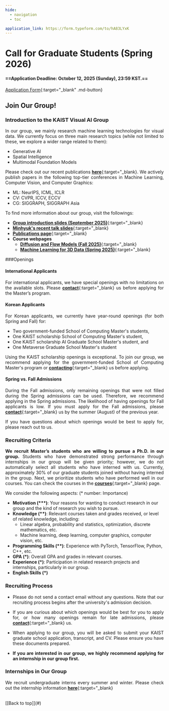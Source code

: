 ```yaml
---
hide:
  - navigation
  - toc

application_link: https://form.typeform.com/to/hA83LYxK
---
```


<style>
p { text-align: justify; }

.md-typeset h3 {
    font-weight: bold;
    margin-top: 1em;
}

.md-typeset ul li {
    margin-top: 0em;
    margin-bottom: 0em;
}
</style>


# Call for Graduate Students (Spring 2026)

#### ==Application Deadline: October 12, 2025 (Sunday), 23:59 KST.==

[Application Form]({{page.meta.application_link}}){:target="_blank" .md-button}
<br />


## Join Our Group!

### Introduction to the KAIST Visual AI Group

In our group, we mainly research machine learning technologies for visual data. We currently focus on three main research topics (while not limited to these, we explore a wider range related to them):

- Generative AI
- Spatial Intelligence
- Multimodal Foundation Models

Please check out our recent publications [**here**](../publications/){:target="_blank}. We actively publish papers in the following top-tier conferences in Machine Learning, Computer Vision, and Computer Graphics:

- ML: NeurIPS, ICML, ICLR
- CV: CVPR, ICCV, ECCV
- CG: SIGGRAPH, SIGGRAPH Asia

<!-- **We’re building a strong team! In 2024, all our graduate students have published papers as first authors in the aforementioned top-tier conferences.** Beyond just publishing papers, our ultimate goal is to create technologies that can change the world. -->


To find more information about our group, visit the followings:

- [**Group introduction slides (September 2025)**](https://drive.google.com/file/d/1tDndYcCSiWAy5y8OF6vkFPPREKi-EA9Z/view?usp=sharing){:target="_blank}
- [**Minhyuk's recent talk slides**](https://drive.google.com/file/d/1zexSlwFvJiuDY2ye2e2lwAurSlGM2F1l/view?pli=1){:target="_blank}
- [**Publications page**](../publications/){:target="_blank}
- **Course webpages**
    - [**Diffusion and Flow Models (Fall 2025)**](https://diffusion.kaist.ac.kr/){:target="_blank}
    - [**Machine Learning for 3D Data (Spring 2025)**](https://3dml.kaist.ac.kr){:target="_blank}


###Openings

#### International Applicants
For international applicants, we have special openings with no limitations on the available slots. Please [**contact**](../contact/){:target="_blank} us before applying for the Master’s program.

#### Korean Applicants
For Korean applicants, we currently have year-round openings (for both Spring and Fall) for:

- Two government-funded School of Computing Master's students,
- One KAIST scholarship School of Computing Master's student,
- One KAIST scholarship AI Graduate School  Master's student, and
- One Metaverse Graduate School Master's student

Using the KAIST scholarship openings is exceptional. To join our group, we recommend applying for the government-funded School of Computing Master's program or [**contacting**](../contact/){:target="_blank} us before applying.

#### Spring vs. Fall Admissions
During the Fall admissions, only remaining openings that were not filled during the Spring admissions can be used. Therefore, we recommend applying in the Spring admissions. The likelihood of having openings for Fall applicants is low. If you must apply for the Fall admissions, please [**contact**](../contact/){:target="_blank} us by the summer (August) of the previous year.

If you have questions about which openings would be best to apply for, please reach out to us.


### Recruiting Criteria

**We recruit Master’s students who are willing to pursue a Ph.D. in our group.** Students who have demonstrated strong performance through internships in our group will be given priority; however, we do not automatically select all students who have interned with us. Currently, approximately 30% of our graduate students joined without having interned in the group. Next, we prioritize students who have performed well in our courses. You can check the courses in the [**courses**](../courses/){:target="_blank} page.

We consider the following aspects: (* number: Importance)

- **Motivation (\*\*\*)**: Your reasons for wanting to conduct research in our group and the kind of research you wish to pursue.
- **Knowledge (\*\*)**: Relevant courses taken and grades received, or level of related knowledge, including:
    - Linear algebra, probability and statistics, optimization, discrete mathematics, etc.
    - Machine learning, deep learning, computer graphics, computer vision, etc.
- **Programming Skills (\*\*)**: Experience with PyTorch, TensorFlow, Python, C++, etc.
- **GPA (\*)**: Overall GPA and grades in relevant courses.
- **Experience (\*)**: Participation in related research projects and internships, particularly in our group.
- **English Skills (\*)**


### Recruiting Process

- Please do not send a contact email without any questions. Note that our recruiting process begins after the university's admission decision.

- If you are curious about which openings would be best for you to apply for, or how many openings remain for late admissions, please [**contact**](../contact/){:target="_blank} us.

- When applying to our group, you will be asked to submit your KAIST graduate school application, transcript, and CV. Please ensure you have these documents prepared.

- **If you are interested in our group, we highly recommend applying for an internship in our group first.**


### Internships in Our Group

We recruit undergraduate interns every summer and winter. Please check out the internship information [**here**](../internship/){:target="_blank}


<br />
[[Back to top]](#)

<br />

